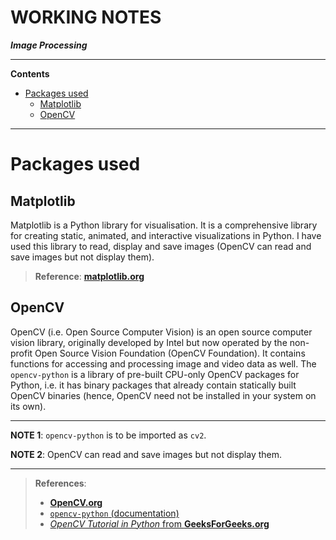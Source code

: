 <h1>WORKING NOTES</h1>

**_Image Processing_**

---

**Contents**

- [Packages used](#packages-used)
  - [Matplotlib](#matplotlib)
  - [OpenCV](#opencv)

---

# Packages used
## Matplotlib
Matplotlib is a Python library for visualisation. It is a comprehensive library for creating static, animated, and interactive visualizations in Python. I have used this library to read, display and save images (OpenCV can read and save images but not display them).

> **Reference**: [**matplotlib.org**](https://matplotlib.org/)

## OpenCV
OpenCV (i.e. Open Source Computer Vision) is an open source computer vision library, originally developed by Intel but now operated by the non-profit Open Source Vision Foundation (OpenCV Foundation). It contains functions for accessing and processing image and video data as well. The `opencv-python` is a library of pre-built CPU-only OpenCV packages for Python, i.e. it has binary packages that already contain statically built OpenCV binaries (hence, OpenCV need not be installed in your system on its own).

---

**NOTE 1**: `opencv-python` is to be imported as `cv2`.

**NOTE 2**: OpenCV can read and save images but not display them.

---

> **References**:
>
> - [**OpenCV.org**](https://opencv.org/)
> - [`opencv-python` (documentation)](https://pypi.org/project/opencv-python/)
> - [_OpenCV Tutorial in Python_ from **GeeksForGeeks.org**](https://www.geeksforgeeks.org/opencv-python-tutorial/)